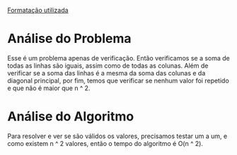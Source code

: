 [Formatação utilizada](https://katex.org/docs/supported.html)
# Análise do Problema
Esse é um problema apenas de verificação. Então verificamos se a soma de todas as linhas são iguais, assim como de todas as colunas. Além de verificar se a soma das linhas é a mesma da soma das colunas e da diagonal principal, por fim, temos que verificar se nenhum valor foi repetido e que não é maior que n ^ 2. 

# Análise do Algoritmo
Para resolver e ver se são válidos os valores, precisamos testar um a um, e como existem n ^ 2 valores, então o tempo do algoritmo é O(n ^ 2). 
